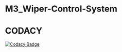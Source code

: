 # M3_Wiper-Control-System
# CODACY
[![Codacy Badge](https://app.codacy.com/project/badge/Grade/8a0c030123c24c0c8a67f085d4b3377f)](https://www.codacy.com/gh/kavyagolagana/M3_Car-Wiper-Control-System/dashboard?utm_source=github.com&amp;utm_medium=referral&amp;utm_content=kavyagolagana/M3_Car-Wiper-Control-System&amp;utm_campaign=Badge_Grade)
